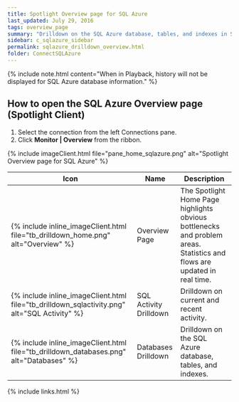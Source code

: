 ```yaml
---
title: Spotlight Overview page for SQL Azure
last_updated: July 29, 2016
tags: overview_page
summary: "Drilldown on the SQL Azure database, tables, and indexes in Spotlight Enterprise."
sidebar: c_sqlazure_sidebar
permalink: sqlazure_drilldown_overview.html
folder: ConnectSQLAzure
---
```


{% include note.html content="When in Playback, history will not be displayed for SQL Azure database information." %}

## How to open the SQL Azure Overview page  (Spotlight Client)

1. Select the connection from the left Connections pane.
2. Click **Monitor \| Overview** from the ribbon.


{% include imageClient.html file="pane_home_sqlazure.png" alt="Spotlight Overview page for SQL Azure" %}



Icon | Name | Description
-----|------|------------
{% include inline_imageClient.html file="tb_drilldown_home.png" alt="Overview" %} | Overview Page | The Spotlight Home Page highlights obvious bottlenecks and problem areas. Statistics and flows are updated in real time.  
{% include inline_imageClient.html file="tb_drilldown_sqlactivity.png" alt="SQL Activity" %} | SQL Activity Drilldown | Drilldown on current and recent activity.
{% include inline_imageClient.html file="tb_drilldown_databases.png" alt="Databases" %} | Databases Drilldown | Drilldown on the SQL Azure database, tables, and indexes.  




{% include links.html %}
